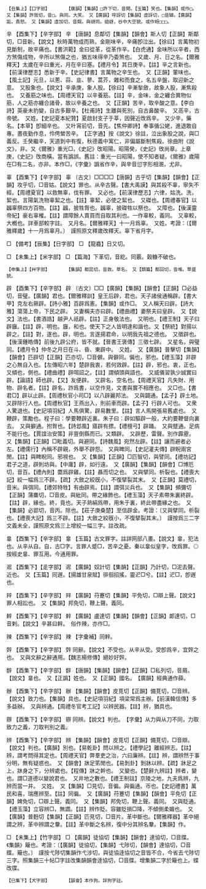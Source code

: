 <!-- { "loadSidebar": true } -->
	【丑集上】【口字部】		【廣韻】【集韻】□許下切，音閜。【玉篇】笑也。【集韻】或作□。　又【集韻】許我切，音□。與同。大笑。　又【廣韻】呼訝切【集韻】虛訝切，□音罅。【廣韻】詬，責怒。　又【集韻】虛加切，音煆。與谺同。谽谺，谷中大空貌。或作蚜□□□。

辛	【酉集下】【辛字部】	辛	【唐韻】息鄰切【集韻】【韻會】斯人切【正韻】斯鄰切，□音新。【說文】秋時萬物成而熟，金剛味辛，辛痛卽泣出。【徐曰】言萬物初見斷制，故辛痛也。【書洪範】金曰從革，從革作辛。【白虎通】金味所以辛者，西方煞傷成物，辛所以煞傷之也，猶五味得辛乃委煞也。　又歲、月、日之名。【爾雅釋天】太歲在辛曰重光，月在辛曰塞。【禮月令】其日庚辛。【註】辛之言新也。【前漢律歷志】悉新于辛。【史記律書】言萬物之辛生也。　又【正韻】葷味也。【風土記】元旦，以蔥、蒜、韭、蓼、蒿芥，雜和而食之，名五辛盤，取迎新之意。　又股象也。【說文】辛承庚，象人股。【徐曰】辛漸揫斂，故象人股，漸焦殺也。　又養筋之味也。【周禮天官】以辛養筋。【註】辛，金味，金之纏合異物似筋，人之筋亦纏合諸骨，故以辛養之也。　又【正韻】苦辛，取辛酸之意。【李白詩】英豪未豹變，自古多艱辛。【杜甫詩】生離與死別，自古鼻酸辛。　又高辛，古帝號。　又姓。【史記夏本紀贊】夏啟封支子于莘，因聲近攺爲辛。　又少辛，藥名。【本草】卽細辛也。　又叶宵前切，音先。【焦仲卿詩】奉事循公姥，進退敢自專。晝夜勤作息，伶俜縈苦辛。　【正字通】按《說文》徐註，泣出象股之說，與□義反。壬癸繼辛，天道剝中有復，秋德義中寓仁，非偏屬斷制焦殺。徐曲附《說文》，非。又《爾雅》重光□，《史記》攺昭陽。昭陽癸，《史記》攺尚章。上章庚，《史記》攺商橫。當有譌誤。舊註：重光一曰昭陽，使不知者疑。《爾雅》歲陽在□有二名，亦非。本作□，《字彙》譌省作辛，與辛音愆字形相溷，尤非。

辜	【酉集下】【辛字部】	辜	〔古文〕□□□□【唐韻】古乎切【集韻】【韻會】【正韻】攻乎切，□音姑。【說文】罪也。从辛古聲。【書大禹謨】與其殺不辜，寧失不經。【周禮夏官】以救無辜，伐有罪。　又必也。【前漢律歷志】六律，姑洗。洗，絜也。言陽氣洗物辜絜之也。【註】辜絜，必使之絜也。　又磔也。【周禮春官】以疈辜祭四方百物。【註】疈，披牲胷也。疈辜，披磔牲以祭也。　又障也。【後漢靈帝紀】豪右辜榷。【註】謂障餘人賣買而自取其利也。一作辜較，義同。　又辜較，大槪也。詳車部較字註。　又月名。【爾雅釋天】十一月爲辜。　又姓。考證：〔【爾雅釋歲】十一月爲辜月。〕　謹照原文釋歲改釋天。辜下省月字。 

□	【備考】【辰集】【日字部】	□	【龍龕】日又切。

□	【未集上】【米字部】	□	【篇海】下革切，音紇。同覈。穀糠不破也。

	【申集上】【艸字部】		【集韻】都昆切，音敦。草名。　又【類篇】都回切，音堆。草盛貌。

辟	【酉集下】【辛字部】	辟	〔古文〕□□【廣韻】【集韻】【韻會】【正韻】□必益切，音璧。【廣韻】君也。【爾雅釋訓】皇王后辟，君也。天子諸侯通稱辟。【書大甲】克左右厥辟。【詩小雅】百辟爲憲。【集韻】或作□。　又人稱天曰辟。【詩大雅】蕩蕩上帝，下民之辟。　又妻稱夫亦曰辟。【禮曲禮】妻祭夫曰皇辟。　又【說文】法也。【書酒誥】越尹人祇辟。【註】正身敬法也。　又明也。【禮王制】天子曰辟廱。【註】辟，明也。廱，和也。使天下之人皆明達和諧也。又【祭統】對揚以辟之。【註】對，遂也。辟，明也。言遂揚君命，以明我先祖之德也。　又徵辟也。【後漢鍾皓傳】前後九辟公府，皆不就。【晉書王褒傳】三徵七辟。　又星名，與璧同。【禮月令】仲冬之月日在斗、昏、東辟中。　又姓。　又【廣韻】普擊切【集韻】【韻會】匹辟切【正韻】匹亦切，□音僻。與僻同。偏也，邪也。【禮玉藻】非辟之心無自入也。【左傳昭六年】楚辟我衷，若何效辟。【註】辟，邪也。衷，正也。　又傾也，側也。【禮曲禮】辟咡詔之。【註】謂傾頭與語也。　又威儀習孰少誠實曰辟。【論語】師也辟。【又】友便辟。　又辟名，空名也。【周禮天官】凡失財、用物、辟名者。【註】辟名，詐爲書，以空作見，文書與實不相應也。　又□也。【書君□】辟以止辟。【周禮秋官小司□】以八辟麗邦法。　又與闢通。【孟子】辟土地。　又辟除行人也。【周禮秋官】王燕出入，則前車而辟。【孟子】行辟人可也。　又衆人驚退也。【史記項羽紀】人馬俱驚，辟易數里。【註】言人馬開張易舊處也。　又鞭辟，策勵也。程子曰：學要鞭辟近裏。朱子曰：辟如驅辟一般，大約要鞭督向裏去。　又與擗通。拊胷也。【詩邶風】寤辟有摽。【禮檀弓】辟踊。　又與躄通。足病不能行也。【賈誼治安策】非亶倒縣而已。又類辟。　又辟歷，雷聲。別作霹靂。　又【集韻】【正韻】□毗義切。與避同。【詩魏風】宛然左辟。【註】讓而避者必左。【禮儒行】內稱不辟親，外舉不辟怨。　又與睥同。【史記灌夫傳】辟睨兩宮閒。【註】與睥睨同。邪視也。　又【集韻】【正韻】□匹智切，與譬同。【禮坊記】君子之道，辟則坊與。【中庸】辟，如行遠。　又【廣韻】【集韻】【韻會】□博厄切，音百。【禮內則】麕爲辟雞。【註】聶而切之也。　又與擘同。析裂也。【禮喪大記】絞一幅爲三不辟。【疏】大斂之絞旣小，不復擘裂其末。　又【正韻】莫禮切，音米。與弭同。【禮郊特牲】有由辟焉。【註】謂弭災兵也。　又【集韻】頻彌切【正韻】蒲麋切，□音皮。與紕同。帶之緣飾也。【禮玉藻】天子素帶朱裏終辟。【註】辟，緣也。終，竟也。天子熟絹爲帶，用朱于裏，終此帶盡緣之也。　又【集韻】必郢切，音丙。除也。【莊子庚桑楚】至信辟金。考證：〔又與擘同。析裂也。【禮喪大記】爲三不辟。【註】大斂之絞旣小，不復擘裂其末。〕　謹按爲三二字文義未全，謹照原文爲三上增絞一幅三字。註改疏。 

辠	【酉集下】【辛字部】	辠	【玉篇】古文罪字。註詳网部八畫。【說文】辠，犯法也。从辛从自。自，古□字。言罪人蹙□，苦辛之憂。秦以辠似皇字，攺爲罪。◎按經史辠、罪互用。今通用罪。

迡	【酉集下】【辵字部】	迡	【廣韻】奴計切【集韻】【正韻】乃計切，□泥去聲。近也。　又【玉篇】同遟。【揚雄甘泉賦】徘徊招搖，靈迉□兮。【註】迉□，卽遟也。

辡	【酉集下】【辛字部】	辡	【廣韻】苻蹇切【集韻】平免切，□辯上聲。【說文】罪人相訟也。　又【集韻】邦免切，鞭上聲。義同。

辢	【酉集下】【辛字部】	辢	【廣韻】盧達切【集韻】【韻會】【正韻】郞達切，□音剌。【說文】辛甚曰辢。　俗作辣，亦作□。

辣	【酉集下】【辛字部】	辣	【字彙補】同辢。

辤	【酉集下】【辛字部】	辤	同辭。【說文】不受也。从辛从受。受卽爲辛，宜辤之也。　又與文辭之辭通用。【魏志楊修傳】絕妙好辤。

辥	【酉集下】【辛字部】	辥	【唐韻】【集韻】【韻會】【正韻】□私列切，音屑。【說文】辠也。　又【正譌】姓也。　又【正韻】國名。　【廣韻】經典通作薛。

辦	【酉集下】【辛字部】	辦	【集韻】【韻會】皮莧切【正韻】備莧切，□音辨。【說文】致力也。【集韻】具也。【史記項羽紀】項梁常爲主辦。【前漢韓信傳】多多益辦。　又與辨通。【周禮冬官考工記】以辨民器。【註】辨，猶具也。

辧	【酉集下】【辛字部】	辧	同辨。【說文】判也。　【字彙】从力與从刀不同，力取致力之義，刀取判別之義。

辨	【酉集下】【辛字部】	辨	【集韻】【韻會】皮莧切【正韻】備莧切，□音辯。【說文】判也。【廣韻】別也。【易乾卦】問以辨之。【禮學記】離經辨志。【註】辨，謂考問得其定也。【周禮天官】弊羣吏之治，六曰廉辨。【註】辨，謂辨然于事分明，無有疑惑也。　又【韻會】牀足笫閒也。【易剝卦】剝牀以辨。【疏】牀足之上，牀身之下，分辨處也。【程傳】牀之幹也。　又變也。【楚辭九辨註】辨者，變也。謂□道德以變說君也。　又井地之數也。【禮王制註】京陵之地，九夫爲辨，九辨而當一井。　又姓。　又【集韻】□見切，音徧。與徧通。帀也。【史記禮書】萬民和喜，瑞應辨至。【註】同徧。　又【廣韻】苻蹇切【集韻】【韻會】平免切【正韻】婢免切，□辯上聲。義同。　又【集韻】邦免切，鞭上聲。義同。　又與貶通。【禮玉藻】立容辨□，無讇。【註】辨作貶。容雖貶損□降，不傾側柔媚也。　又【廣韻】普麪切【集韻】【正韻】匹見切，□音片。革中斷也。【爾雅釋器】革中絕謂之辨，革中辨謂之韏。【註】革中斷之名辨，復中分其辨名韏。【集韻】作。

□	【未集上】【竹字部】	□	【廣韻】徒協切【集韻】【韻會】達協切，□音牒。《集韻》簸也。考證：〔【廣韻】徒協切，【集韻】弋陟切，【韻會】達協切，□音蝶。簸也。〕　謹按弋陟切集韻作弋涉切，與徒協逹協切之音皆不合，今省去弋陟切三字。照集韻三十帖□字註改集韻韻會逹協切，□音牒。增集韻二字於簸也上。蝶改牒。 

	【巳集下】【犬字部】		【韻會】本作狗。詳狗字註。

